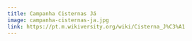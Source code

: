 ```yaml
---
title: Campanha Cisternas Já
image: campanha-cisternas-ja.jpg
link: https://pt.m.wikiversity.org/wiki/Cisterna_J%C3%A1
---
```

